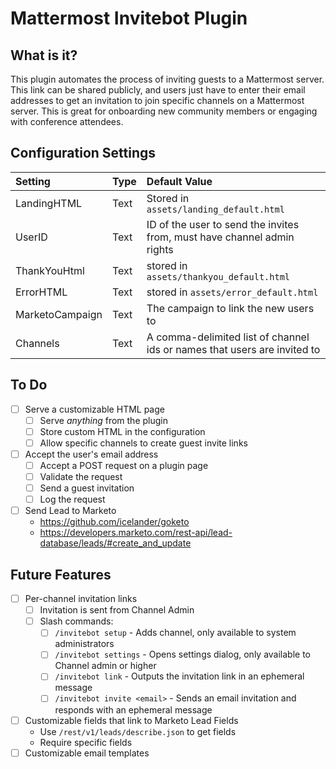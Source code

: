 # Mattermost Invitebot Plugin

## What is it?

This plugin automates the process of inviting guests to a Mattermost server. This link can be shared publicly, and users just have to enter their email addresses to get an invitation to join specific channels on a Mattermost server. This is great for onboarding new community members or engaging with conference attendees.


## Configuration Settings

| Setting         | Type | Default Value                                                            |
|:----------------|:-----|:-------------------------------------------------------------------------|
| LandingHTML     | Text | Stored in `assets/landing_default.html`                                  |
| UserID          | Text | ID of the user to send the invites from, must have channel admin rights  |
| ThankYouHtml    | Text | stored in `assets/thankyou_default.html`                                 |
| ErrorHTML       | Text | stored in `assets/error_default.html`                                    |
| MarketoCampaign | Text | The campaign to link the new users to                                    |
| Channels        | Text | A comma-delimited list of channel ids or names that users are invited to |

## To Do

 - [ ] Serve a customizable HTML page
 	- [ ] Serve *anything* from the plugin
 	- [ ] Store custom HTML in the configuration
 	- [ ] Allow specific channels to create guest invite links
 - [ ] Accept the user's email address
 	- [ ] Accept a POST request on a plugin page
 	- [ ] Validate the request
 	- [ ] Send a guest invitation
 	- [ ] Log the request
 - [ ] Send Lead to Marketo
 	 - https://github.com/icelander/goketo
 	 - https://developers.marketo.com/rest-api/lead-database/leads/#create_and_update

## Future Features

 - [ ] Per-channel invitation links
 	- [ ] Invitation is sent from Channel Admin
 	- [ ] Slash commands:
 		- [ ] `/invitebot setup` - Adds channel, only available to system administrators
 		- [ ] `/invitebot settings` - Opens settings dialog, only available to Channel admin or higher
 		- [ ] `/invitebot link` - Outputs the invitation link in an ephemeral message
 		- [ ] `/invitebot invite <email>` - Sends an email invitation and responds with an ephemeral message
 - [ ] Customizable fields that link to Marketo Lead Fields
 	- Use `/rest/v1/leads/describe.json` to get fields
 	- Require specific fields
 - [ ] Customizable email templates
